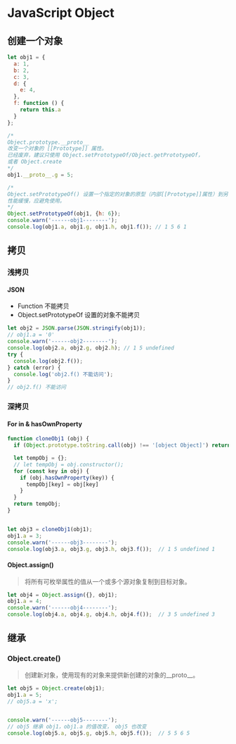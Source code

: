 # JavaScript Object

## 创建一个对象
```js
let obj1 = {
  a: 1,
  b: 2,
  c: 3,
  d: {
    e: 4,
  },
  f: function () {
    return this.a
  }
};

/*  
Object.prototype.__proto__ 
改变一个对象的 [[Prototype]] 属性。
已经废弃，建议只使用 Object.setPrototypeOf/Object.getPrototypeOf，
或者 Object.create
*/
obj1.__proto__.g = 5;  

/*
Object.setPrototypeOf() 设置一个指定的对象的原型（内部[[Prototype]]属性）到另一个对象或 null。
性能缓慢，应避免使用。
*/
Object.setPrototypeOf(obj1, {h: 6});
console.warn('------obj1--------');
console.log(obj1.a, obj1.g, obj1.h, obj1.f()); // 1 5 6 1
```
## 拷贝

### 浅拷贝

#### JSON

* Function 不能拷贝
* Object.setPrototypeOf 设置的对象不能拷贝

```js
let obj2 = JSON.parse(JSON.stringify(obj1));
// obj1.a = '0'
console.warn('------obj2--------');
console.log(obj2.a, obj2.g, obj2.h); // 1 5 undefined
try {
  console.log(obj2.f());
} catch (error) {
  console.log('obj2.f() 不能访问');  
}
// obj2.f() 不能访问
```

### 深拷贝

#### For in & hasOwnProperty

```js
function cloneObj1 (obj) {
  if (Object.prototype.toString.call(obj) !== '[object Object]') return obj;

  let tempObj = {};
  // let tempObj = obj.constructor();
  for (const key in obj) {
    if (obj.hasOwnProperty(key)) {
      tempObj[key] = obj[key]
    }
  }
  return tempObj;
}


let obj3 = cloneObj1(obj1);
obj1.a = 3;
console.warn('------obj3--------');
console.log(obj3.a, obj3.g, obj3.h, obj3.f());  // 1 5 undefined 1
```

#### Object.assign()

> 将所有可枚举属性的值从一个或多个源对象复制到目标对象。

```js
let obj4 = Object.assign({}, obj1);
obj1.a = 4;
console.warn('------obj4--------');
console.log(obj4.a, obj4.g, obj4.h, obj4.f());  // 3 5 undefined 3
```

## 继承

### Object.create()

> 创建新对象，使用现有的对象来提供新创建的对象的__proto__。

```js
let obj5 = Object.create(obj1);
obj1.a = 5;
// obj5.a = 'x';


console.warn('------obj5--------');
// obj5 继承 obj1，obj1.a 的值改变， obj5 也改变
console.log(obj5.a, obj5.g, obj5.h, obj5.f());  // 5 5 6 5
```